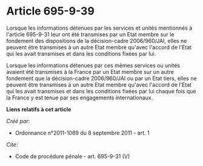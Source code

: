 # Article 695-9-39

Lorsque les informations détenues par les services et unités mentionnés à l'article 695-9-31 leur ont été transmises par un
Etat membre sur le fondement des dispositions de la décision-cadre 2006/960/JAI, elles ne peuvent être transmises à un autre
Etat membre qu'avec l'accord de l'Etat qui les avait transmises et dans les conditions fixées par lui. 

Lorsque les informations détenues par ces mêmes services ou unités avaient été transmises à la France par un Etat membre sur
un autre fondement que la décision-cadre 2006/960/JAI ou par un Etat tiers, elles ne peuvent être transmises à un autre Etat
membre qu'avec l'accord de l'Etat qui les avait transmises et dans les conditions fixées par lui chaque fois que la France y
est tenue par ses engagements internationaux.

**Liens relatifs à cet article**

_Créé par_:

  - Ordonnance n°2011-1069 du 8 septembre 2011 - art. 1

_Cite_:

  - Code de procédure pénale - art. 695-9-31 (V)
